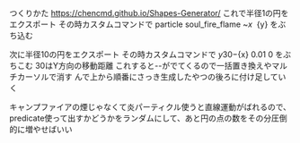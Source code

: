 つくりかた
https://chencmd.github.io/Shapes-Generator/
これで半径1の円をエクスポート
その時カスタムコマンドで
particle soul_fire_flame ~${x} ~ ~${y} 
をぶち込む

次に半径10の円をエクスポート
その時カスタムコマンドで
${y} 30 -${x} 0.01 0
をぶちこむ
30はY方向の移動距離
これすると--がでてくるので一括置き換えやマルチカーソルで消す
んで上から順番にさっき生成したやつの後ろに付け足していく

キャンプファイアの煙じゃなくて炎パーティクル使うと直線運動がばれるので、predicate使って出すかどうかをランダムにして、あと円の点の数をその分圧倒的に増やせばいい